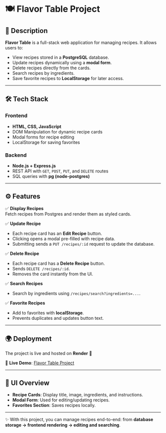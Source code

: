 # 🍽️ Flavor Table Project

## 📖 Description  
**Flavor Table** is a full-stack web application for managing recipes. It allows users to:   
- View recipes stored in a **PostgreSQL** database.  
- Update recipes dynamically using a **modal form**.  
- Delete recipes directly from the cards.  
- Search recipes by ingredients.  
- Save favorite recipes to **LocalStorage** for later access.  

---

## 🛠️ Tech Stack  

### **Frontend**  
- **HTML, CSS, JavaScript**  
- DOM Manipulation for dynamic recipe cards  
- Modal forms for recipe editing  
- LocalStorage for saving favorites  

### **Backend**  
- **Node.js + Express.js**  
- REST API with `GET`, `POST`, `PUT`, and `DELETE` routes  
- SQL queries with **pg (node-postgres)**  


---

## ⚙️ Features  

✅ **Display Recipes**  
Fetch recipes from Postgres and render them as styled cards.  

✅ **Update Recipe**  
- Each recipe card has an **Edit Recipe** button.  
- Clicking opens a modal pre-filled with recipe data.  
- Submitting sends a `PUT /recipes/:id` request to update the database.  

✅ **Delete Recipe**  
- Each recipe card has a **Delete Recipe** button.  
- Sends `DELETE /recipes/:id`.  
- Removes the card instantly from the UI.  

✅ **Search Recipes**  
- Search by ingredients using `/recipes/search?ingredients=...`.  

✅ **Favorite Recipes**  
- Add to favorites with **localStorage**.  
- Prevents duplicates and updates button text.  

---

## 🌍 Deployment  

The project is live and hosted on **Render** 🚀  

🔗 **Live Demo**: [Flavor Table Project](https://falvor-table-project.onrender.com/)  


---

## 📸 UI Overview  
- **Recipe Cards**: Display title, image, ingredients, and instructions.  
- **Modal Form**: Used for editing/updating recipes.  
- **Favorites Section**: Saves recipes locally.  

---

✨ With this project, you can manage recipes end-to-end: from **database storage → frontend rendering → editing and searching**.  
